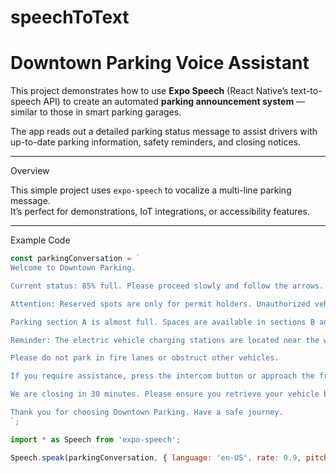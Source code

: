 # speechToText
# Downtown Parking Voice Assistant

This project demonstrates how to use **Expo Speech** (React Native’s text-to-speech API) to create an automated **parking announcement system** — similar to those in smart parking garages.  

The app reads out a detailed parking status message to assist drivers with up-to-date parking information, safety reminders, and closing notices.

---
Overview

This simple project uses `expo-speech` to vocalize a multi-line parking message.  
It’s perfect for demonstrations, IoT integrations, or accessibility features.

---

Example Code

```javascript
const parkingConversation = `
Welcome to Downtown Parking.

Current status: 85% full. Please proceed slowly and follow the arrows.

Attention: Reserved spots are only for permit holders. Unauthorized vehicles will be fined.

Parking section A is almost full. Spaces are available in sections B and C.

Reminder: The electric vehicle charging stations are located near the west exit.

Please do not park in fire lanes or obstruct other vehicles.

If you require assistance, press the intercom button or approach the front desk.

We are closing in 30 minutes. Please ensure you retrieve your vehicle before closing.

Thank you for choosing Downtown Parking. Have a safe journey.
`;

import * as Speech from 'expo-speech';

Speech.speak(parkingConversation, { language: 'en-US', rate: 0.9, pitch: 1.0 });
